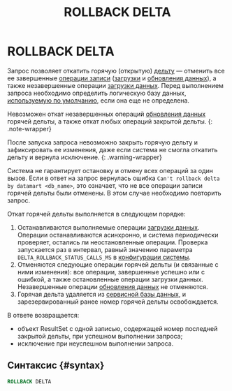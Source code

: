 ﻿---
layout: default
title: ROLLBACK DELTA
nav_order: 33
parent: Запросы SQL+
grand_parent: Справочная информация
has_children: false
has_toc: false
---

# ROLLBACK DELTA

Запрос позволяет откатить горячую (открытую) [дельту](../../../overview/main_concepts/delta/delta.md) — отменить все 
ее завершенные [операции записи](../../../overview/main_concepts/write_operation/write_operation.md) 
([загрузки](../../../working_with_system/data_upload/data_upload.md) и 
[обновления данных](../../../working_with_system/data_update/data_update.md)), а также 
незавершенные операции [загрузки данных](../../../working_with_system/data_upload/data_upload.md). 
Перед выполнением запроса необходимо определить логическую базу данных,
[используемую по умолчанию](../../../working_with_system/other_features/default_db_set-up/default_db_set-up.md),
если она еще не определена.

Невозможен откат незавершенных операций [обновления данных](../../../working_with_system/data_update/data_update.md) 
горячей дельты, а также откат любых операций закрытой дельты.
{: .note-wrapper}

После запуска запроса невозможно закрыть горячую дельту и зафиксировать ее изменения, даже если 
система не смогла откатить дельту и вернула исключение.
{: .warning-wrapper}

Система не гарантирует остановку и отмену всех операций за один вызов. Если в ответ на запрос вернулась ошибка 
`Can't rollback delta by datamart <db_name>`, это означает, что не все операции записи горячей дельты были отменены. 
В этом случае необходимо повторить запрос.

Откат горячей дельты выполняется в следующем порядке:
1. Останавливаются выполняемые операции [загрузки данных](../../../working_with_system/data_upload/data_upload.md).
   <br>Операции останавливаются асинхронно, и система периодически проверяет, остались ли неостановленные операции. 
   Проверка запускается раз в интервал, равный значению 
   параметра `DELTA_ROLLBACK_STATUS_CALLS_MS` в [конфигурации системы](../../../maintenance/configuration/system/system.md).
2. Отменяются следующие операции горячей дельты (и связанные с ними изменения): все операции, завершенные успешно 
   или с ошибкой, а также остановленные операции загрузки данных. Незавершенные операции 
   [обновления данных](../../../working_with_system/data_update/data_update.md) не отменяются.
3. Горячая дельта удаляется из [сервисной базы данных](../../../overview/main_concepts/service_db/service_db.md),
   и зарезервированный ранее номер горячей дельты освобождается.

В ответе возвращается:
*   объект ResultSet c одной записью, содержащей номер последней закрытой дельты, при успешном выполнении 
    запроса;
*   исключение при неуспешном выполнении запроса.

## Синтаксис {#syntax}

```sql
ROLLBACK DELTA
```